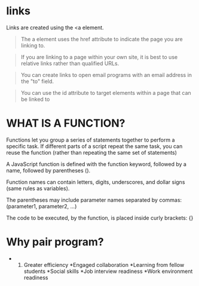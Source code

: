# links

Links are created using the <a element.
  
> The a element uses the href attribute to indicate 
the page you are linking to.
  
> If you are linking to a page within your own site, it is 
best to use relative links rather than qualified URLs.
  
> You can create links to open email programs with an 
email address in the "to" field.
  
> You can use the id attribute to target elements within 
a page that can be linked to
  
# WHAT IS A FUNCTION? 
  
Functions let you group a series of statements together to perform a 
specific task. If different parts of a script repeat the same task, you can 
reuse the function (rather than repeating the same set of statements)
  
  A JavaScript function is defined with the function keyword, followed by a name, followed by parentheses ().

Function names can contain letters, digits, underscores, and dollar signs (same rules as variables).

The parentheses may include parameter names separated by commas:
(parameter1, parameter2, ...)

The code to be executed, by the function, is placed inside curly brackets: {}
  
  # Why pair program?
  * 1. Greater efficiency
  *Engaged collaboration
  *Learning from fellow students
  *Social skills
  *Job interview readiness
  *Work environment readiness
